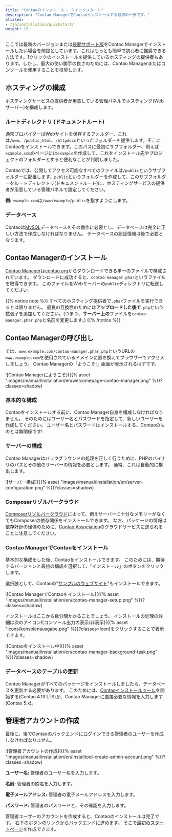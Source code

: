 ```yaml
---
title: "Contaoのインストール - クイックスタート"
description: "Contao ManagerでContaoインストールする最初の一歩です。"
aliases:
- /ja/installation/quickstart/
weight: 15
---
```


ここでは最新のバージョンまたは[長期サポート版](https://docs.contao.org/manual/en/installation/update-contao/#long-term-support-versions)をContao Managerでインストールしたい場合を前提としています。これはもっとも簡単で初心者に推奨できる方法です。1クリックのインストールを提供しているホスティングの提供者もあります。しかし、最大の使い勝手の良さのためには、Contao Managerまたはコンソールを使用することを推奨します。

## ホスティングの構成

ホスティングサービスの提供者が用意している管理パネルでホスティング(Webサーバー)を構成します。

### ルートディレクトリ (ドキュメントルート)

通常プロバイダーはWebサイトを保存するフォルダー、これは`/www`、`/public_html`、`/httpdocs`といったフォルダーを提供します。そこにContaoをインストールできます。このパスに最初にサブフォルダー、例えば`example.com`のページには`example`を作成して、これをインストール先やプロジェクトのフォルダーとすると便利なことが判明しました。

Contaoでは、公開してアクセス可能なすべてのファイルは`/public`というサブフォルダーに配置します。`public`というフォルダーを作成して、このサブフォルダーをルートディレクトリ(ドキュメントルート)に、ホスティングサービスの提供者が用意している管理パネルで設定してください。

**例:** `example.com`は`/www/example/public`を指すようにします。

### データベース

Contaoは[MySQL](../../installation/system-requirements/#mysql-minimum-requirements)データベースをその動作に必要とし、データベースは完全に正しい方法で作成しなければなりません。
データベースの認証情報は後で必要となります。


## Contao Managerのインストール

[Contao Manager](../../installation/contao-manager/)は[contao.org](https://contao.org/en/download)からダウンロードできる単一のファイルで構成されています。
ダウンロードに成功すると、`contao-manager.phar`というファイルを取得できます。
このファイルをWebサーバーの`public`ディレクトリに転送してください。

{{% notice note %}}
すべてのホスティング提供者で`.phar`ファイルを実行できるとは限りません。
最良の互換性のためには<b>アップロードした後で</b>`.php`という拡張子を追加してください。(つまり、<b>サーバー上の</b>ファイルを`contao-manager.phar.php`と名前を変更します。)
{{% /notice %}}

## Contao Managerの呼び出し

では、`www.example.com/contao-manager.phar.php`というURLの`www.example.com`を使用されているドメインに置き換えてブラウザーでアクセスしましょう。
Contao Managerの「ようこそ!」画面が表示されるはずです。

![Contao Managerにようこそ]({{% asset "images/manual/installation/en/welcomepage-contao-manager.png" %}}?classes=shadow)

### 基本的な構成

Contaoをインストールする前に、Contao Manager自身を構成しなければなりません。
そのためにはユーザー名とパスワードを指定して、新しいユーザーを作成してください。
ユーザー名とパスワードはインストールする、Contaoのものとは無関係です!


### サーバーの構成

Contao Managerはバックグラウンドの処理を正しく行うために、PHPのバイナリのパスとその他のサーバーの情報を必要とします。
通常、これは自動的に検出します。

![サーバー構成]({{% asset "images/manual/installation/en/server-configuration.png" %}}?classes=shadow)


### Composerリゾルバークラウド

[Composerリゾルバークラウド](https://composer-resolver.cloud/)によって、例えサーバーに十分なメモリーがなくてもComposerの依存関係をインストールできます。
なお、パッケージの情報は依存奸計の怪傑のために、[Contao Association](https://association.contao.org/)のクラウドサービスに送られることに注意してください。


### Contao ManagerでContaoをインストール

基本的な構成をした後、Contaoをインストールできます。
このためには、期待するバージョンと最初の構成を選択して、「インストール」のボタンをクリックします。

選択肢として、Contaoの"[サンプルのウェブサイト](https://demo.contao.org/)"もインストールできます。

![Contao ManagerでContaoをインストール]({{% asset "images/manual/installation/en/contao-manager-setup.png" %}}?classes=shadow)

インストールはここから数分間かかることでしょう。
インストールの処理の詳細は次のアイコン![コンソール出力の表示/非表示]({{% asset "icons/konsolenausgabe.png" %}}?classes=icon)をクリックすることで表示できます。


![Contaoをインストール中]({{% asset "images/manual/installation/en/contao-manager-background-task.png" %}}?classes=shadow)


### データベースのテーブルの更新

Contao Managerがすべてのパッケージをインストールしましたら、データベースを更新する必要があります。
このためには、[Contaoインストールツール](../contao-installtool/)を開始する(Contao 4.13 LTS)か、Contao Managerに直接必要な情報を入力します(Contao 5.x)。


## 管理者アカウントの作成

最後に、後でContaoのバックエンドにログインできる管理者のユーザーを作成しなければなりません。

![管理者アカウントの作成]({{% asset "images/manual/installation/en/installtool-create-admin-account.png" %}}?classes=shadow)

**ユーザー名:** 管理者のユーザー名を入力します。

**名前:** 管理者の姓名を入力します。

**電子メールアドレス:** 管理者の電子メールアドレスを入力します。

**パスワード:** 管理者のパスワードと、その確認を入力します。

管理者ユーザーのアカウントを作成すると、Contaoのインストールは完了です。
右下のボタンのリンクからバックエンドに進めます。
そこで[最初のスタートページ](../../guides/add-first-index-page/)を作成できます。
